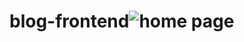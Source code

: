 # blog-frontend![home page](https://user-images.githubusercontent.com/62115734/176916093-319ebcc9-bba6-41b4-8aeb-e8e899d936f1.jpg)
